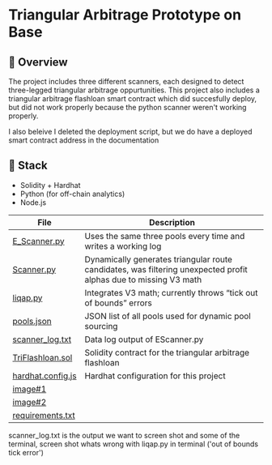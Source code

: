 # Triangular Arbitrage Prototype on Base

## 📍 Overview

The project includes three different scanners, each designed to detect three-legged triangular arbitrage oppurtunities. 
This project also includes a triangular arbitrage flashloan smart contract which did succesfully deploy, but did not work properly because the python scanner
weren't working properly. 

I also beleive I deleted the deployment script, but we do have a deployed smart contract address in the documentation

## 🔧 Stack

- Solidity + Hardhat  
- Python (for off-chain analytics)  
- Node.js  

| File                             | Description                                                                       
|----------------------------------|-----------------------------------------------------------------------------------|
| [E_Scanner.py](./E_Scanner.py)             | Uses the same three pools every time and writes a working log                      
| [Scanner.py](./Scanner.py)                 | Dynamically generates triangular route candidates, was filtering unexpected profit alphas due to missing V3 math 
| [liqap.py](./liqap.py)                     | Integrates V3 math; currently throws “tick out of bounds” errors                  
| [pools.json](./pools.json)                 | JSON list of all pools used for dynamic pool sourcing                              
| [scanner_log.txt](./scanner_log.txt)       | Data log output of EScanner.py                                       
| [TriFlashloan.sol](./contracts/TriFlashloan.sol) | Solidity contract for the triangular arbitrage flashloan                           
| [hardhat.config.js](./hardhat.config.js)   | Hardhat configuration for this project                                            
| [image#1]()   |                       
| [image#2]() |   
| [requirements.txt]() |   



scanner_log.txt is the output we want to screen shot and some of the terminal,  screen shot whats wrong with liqap.py in terminal ('out of bounds tick error')

